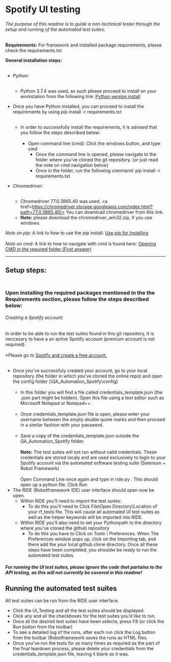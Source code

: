 # Spotify UI testing
###### The purpose of this readme is to guide a non-technical tester through the setup and running of the automated test suites.

**Requirements:**
For framework and installed package requirements, please check the requirements.txt

**General installation steps:** <br></br>
* _Python:_<br></br>
	* Python 3.7.4 was used, as such please proceed to install on your workstation from the following link: <a href= https://www.python.org/downloads/release/python-374/>Python version install </a>

* Once you have Python installed, you can proceed to install the requirements by using pip install -r requirements.txt<br></br>
	* In order to successfully install the requirements, it is advised that you follow the steps described below:<br></br>
		* Open command line (cmd): Click the windows button, and type cmd
			* Once the command line is opened, please navigate to the folder where you've cloned the git repository. (or just read the note on cmd navigation below)
			* Once in the folder, run the following command: pip install -r requirements.txt
	
* _Chromedriver:_<br></br>
	* Chromedriver 77.0.3865.40 was used. <a href=https://chromedriver.storage.googleapis.com/index.html?path=77.0.3865.40/> You can download chromedriver from this link.</a>
	* **Note:** please download the chromedriver_win32.zip, if you use windows.

_Note on pip:_ A link to how to use the pip install: <a href=https://packaging.python.org/tutorials/installing-packages/#use-pip-for-installing> Use pip for Installing </a><br></br>
_Note on cmd:_ A link to how to navigate with cmd is found here: <a href=https://stackoverflow.com/questions/5576321/need-to-navigate-to-a-folder-in-command-prompt>Opening CMD in the required folder (First answer)</a>


-------

## Setup steps: <br></br>
### Upon installing the required packages mentioned in the the Requirements section, please follow the steps described below:
###### Creating a Spotify account:
In order to be able to run the test suites found in this git repository, it is neccesary to have a an active Spotify account (premium account is not required).<br></br>
*Please go to <a href=https://www.spotify.com/>Spotify and create a free account.</a><br></br>
* Once you've successfuly created your account, go to your local repository (the folder in which you've cloned the online repo) and open the config folder (\QA_Automation_Spotify\config)<br></br>
  * In this folder you will find a file called credentials_template.json (the .json part might be hidden). Open this file using a text editor such as Microsoft Notepad or Notepad++.<br></br>
  * Once credentials_template.json file is open, please enter your username between the empty double quote marks and then proceed in a similar fashion with your password.<br></br>
  * Save a copy of the credentials_template.json outside the QA_Automation_Spotify folder.<br></br>
	**Note:** The test suites will not run without valid credentials. These credentials are stored localy and are used exclusively to login to your Spotify account via the automated software testing suite (Selenium + Robot Framework)<br></br>
Open Command Line once again and type in ride.py . This should open up a python file.
Click Run
* The RIDE (Robotframework IDE) user interface should open now be open.
	* Within RIDE you'll need to import the test suites:
		* To do this you'll need to Click File\Open Directory\Location of your rf_tests file. This will cause all automated UI test suites as well as the helper keywords will be imported into RIDE.
	* Within RIDE you'll also need to set your Pythonpath to the directory where you've cloned the github repository
		* To do this you have to Click on Tools \ Preferences. When The Preferences window pops up, click on the Importing tab, and there add the your local github clone directory.
Once all these steps have been completed, you shouldw be ready to run the automated test suites.
  
#### _For running the UI test suites, please ignore the code that partains to the API testing, as this will not currently be covered in this readme!_

## Running the automated test suites
All test suites can be run from the RIDE user interface.
* Click the UI_Testing and all the test suites should be displayed.
* Click any and all the checkboxes for the test suites you'd like to run.
* Once all the desired test suites have been selecte, press F8 (or click the Run button from the toolbar)
* To see a detailed log of the runs, after each run click the Log button from the toolbar (Robotframework saves the runs as HTML files.
* Once you've run the tests for as many times as required as the part of the final teardown process, please delete your credentials from the credentials_template.json file, leaving it blank as it was.